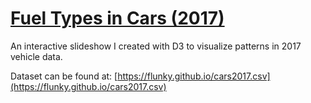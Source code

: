 # [Fuel Types in Cars (2017)](https://jsripraj.github.io/narrative_visualization/)
An interactive slideshow I created with D3 to visualize patterns in 2017 vehicle data.

Dataset can be found at: [https://flunky.github.io/cars2017.csv](https://flunky.github.io/cars2017.csv)
